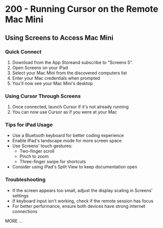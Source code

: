 # 200 - Running Cursor on the Remote Mac Mini

## Using Screens to Access Mac Mini

### Quick Connect
1. Download from the App Storeand subscribe to "Screens 5".
1. Open Screens on your iPad
2. Select your Mac Mini from the discovered computers list
3. Enter your Mac credentials when prompted
4. You'll now see your Mac Mini's desktop

### Using Cursor Through Screens
1. Once connected, launch Cursor if it's not already running
2. You can now use Cursor as if you were at your Mac

### Tips for iPad Usage
- Use a Bluetooth keyboard for better coding experience
- Enable iPad's landscape mode for more screen space
- Use Screens' touch gestures:
  - Two-finger scroll
  - Pinch to zoom
  - Three-finger swipe for shortcuts
- Consider using iPad's Split View to keep documentation open

### Troubleshooting
- If the screen appears too small, adjust the display scaling in Screens' settings
- If keyboard input isn't working, check if the remote session has focus
- For better performance, ensure both devices have strong internet connections

MORE ...